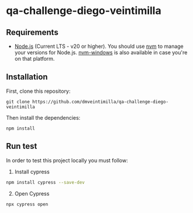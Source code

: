 # qa-challenge-diego-veintimilla

## Requirements

* [Node.js](https://nodejs.org/en) (Current LTS - v20 or higher). You should use [nvm](https://github.com/nvm-sh/nvm) to manage your versions for Node.js. [nvm-windows](https://github.com/coreybutler/nvm-windows) is also available in case you're on that platform.

## Installation

First, clone this repository:

```text
git clone https://github.com/dmveintimilla/qa-challenge-diego-veintimilla
```

Then install the dependencies:

```text
npm install
```

## Run test

In order to test this project locally you must follow:

1. Install cypress
```bash
npm install cypress --save-dev
```
2. Open Cypress
```bash
npx cypress open
```